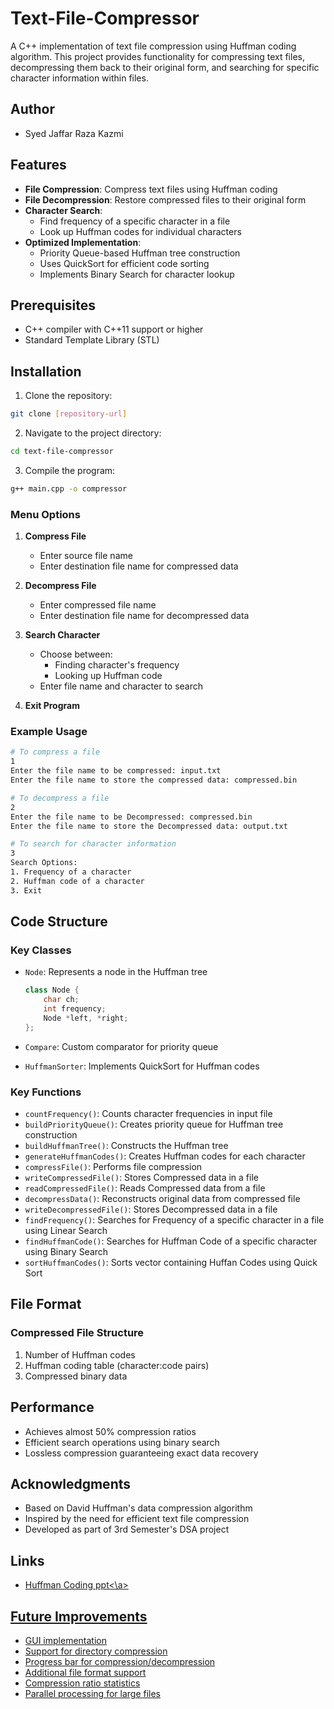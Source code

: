 # Text-File-Compressor

A C++ implementation of text file compression using Huffman coding algorithm. This project provides functionality for compressing text files, decompressing them back to their original form, and searching for specific character information within files.

## Author
- Syed Jaffar Raza Kazmi
  
## Features

- **File Compression**: Compress text files using Huffman coding
- **File Decompression**: Restore compressed files to their original form
- **Character Search**:
  - Find frequency of a specific character in a file
  - Look up Huffman codes for individual characters
- **Optimized Implementation**:
  - Priority Queue-based Huffman tree construction
  - Uses QuickSort for efficient code sorting
  - Implements Binary Search for character lookup
  

## Prerequisites

- C++ compiler with C++11 support or higher
- Standard Template Library (STL)

## Installation

1. Clone the repository:
```bash
git clone [repository-url]
```

2. Navigate to the project directory:
```bash
cd text-file-compressor
```

3. Compile the program:
```bash
g++ main.cpp -o compressor
```

### Menu Options

1. **Compress File**
   - Enter source file name
   - Enter destination file name for compressed data
   
2. **Decompress File**
   - Enter compressed file name
   - Enter destination file name for decompressed data
   
3. **Search Character**
   - Choose between:
     - Finding character's frequency
     - Looking up Huffman code
   - Enter file name and character to search

4. **Exit Program**

### Example Usage

```bash
# To compress a file
1
Enter the file name to be compressed: input.txt
Enter the file name to store the compressed data: compressed.bin

# To decompress a file
2
Enter the file name to be Decompressed: compressed.bin
Enter the file name to store the Decompressed data: output.txt

# To search for character information
3
Search Options:
1. Frequency of a character
2. Huffman code of a character
3. Exit
```

## Code Structure

### Key Classes

- `Node`: Represents a node in the Huffman tree
  ```cpp
  class Node {
      char ch;
      int frequency;
      Node *left, *right;
  };
  ```

- `Compare`: Custom comparator for priority queue
- `HuffmanSorter`: Implements QuickSort for Huffman codes

### Key Functions

- `countFrequency()`: Counts character frequencies in input file
- `buildPriorityQueue()`: Creates priority queue for Huffman tree construction
- `buildHuffmanTree()`: Constructs the Huffman tree
- `generateHuffmanCodes()`: Creates Huffman codes for each character
- `compressFile()`: Performs file compression
- `writeCompressedFile()`: Stores Compressed data in a file
- `readCompressedFile()`: Reads Compressed data from a file
- `decompressData()`: Reconstructs original data from compressed file
- `writeDecompressedFile()`: Stores Decompressed data in a file
- `findFrequency()`: Searches for Frequency of a specific character in a file using Linear Search
- `findHuffmanCode()`: Searches for Huffman Code of a specific character using Binary Search
- `sortHuffmanCodes()`: Sorts vector containing Huffan Codes using Quick Sort

## File Format

### Compressed File Structure
1. Number of Huffman codes
2. Huffman coding table (character:code pairs)
3. Compressed binary data

## Performance

- Achieves almost 50% compression ratios 
- Efficient search operations using binary search
- Lossless compression guaranteeing exact data recovery

## Acknowledgments

- Based on David Huffman's data compression algorithm
- Inspired by the need for efficient text file compression
- Developed as part of 3rd Semester's DSA project

## Links
- <a href = "https://docs.google.com/presentation/d/1Vd9tOkWKgV6LlxFzwZKk70X3TCPGADSu9Zwc-rSKlBU/edit?usp=sharing">Huffman Coding ppt<\a>

## Future Improvements

- GUI implementation
- Support for directory compression
- Progress bar for compression/decompression
- Additional file format support
- Compression ratio statistics
- Parallel processing for large files



